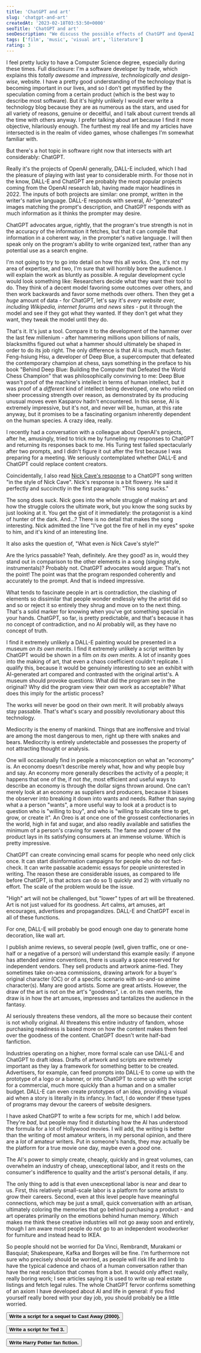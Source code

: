 ```yaml
---
title: 'ChatGPT and art'
slug: 'chatgpt-and-art'
createdAt: '2023-02-18T03:53:50+0000'
seoTitle: 'ChatGPT and art'
seoDescription: "We discuss the possible effects of ChatGPT and OpenAI's other projects on art."
tags: ['film', 'music', 'visual art', 'literature']
rating: 3
---
```


I feel pretty lucky to have a Computer Science degree, especially during these times. Full disclosure: I'm a software developer by trade, which explains this _totally awesome_ and _impressive, technologically and design-wise_, website. I have a pretty good understanding of the technology that is becoming important in our lives, and so I don't get mystified by the speculation coming from a certain product (which is the best way to describe most software). But it's highly unlikely I would ever write a technology blog because they are as numerous as the stars, and used for all variety of reasons, genuine or deceitful, and I talk about current trends all the time with others anyway. I prefer talking about art because I find it more objective, hilariously enough. The furthest my real life and my articles have intersected is in the realm of video games, whose challenges I'm somewhat familiar with.

But there's a hot topic in software right now that intersects with art considerably: ChatGPT.

Really it's the projects of OpenAI generally, DALL-E included, which I had the pleasure of playing with last year to considerable mirth. For those not in the know, DALL-E and ChatGPT are probably the most popular projects coming from the OpenAI research lab, having made major headlines in 2022. The inputs of both projects are similar: one prompt, written in the writer's native language. DALL-E responds with several, AI-"generated" images matching the prompt's description, and ChatGPT responds with as much information as it thinks the prompter may desire.

ChatGPT advocates argue, rightly, that the program's true strength is not in the accuracy of the information it fetches, but that it can compile that information in a coherent way, in the prompter's native language. I will then speak only on the program's ability to write organized text, rather than any potential use as a search engine.

I'm not going to try to go into detail on how this all works. One, it's not my area of expertise, and two, I'm sure that will horribly bore the audience. I will explain the work as bluntly as possible. A regular development cycle would look something like: Researchers decide what they want their tool to do. They think of a decent model favoring some outcomes over others, and then work backwards and favor some methods over others. Then they get a _huge_ amount of data - for ChatGPT, let's say it's _every website ever, including Wikipedia, internet forums and news sites_ - put it through the model and see if they got what they wanted. If they don't get what they want, they tweak the model until they do.

That's it. It's just a tool. Compare it to the development of the hammer over the last few millenium - after hammering millions upon billions of nails, blacksmiths figured out what a hammer should ultimately be shaped in order to do its job right. The only difference is that AI is much, much faster. Feng-hsiung Hsu, a developer of Deep Blue, a supercomputer that defeated the contemporary champion at chess, says something in the preface to his book "Behind Deep Blue: Building the Computer that Defeated the World Chess Champion" that was philosophically convinving to me: Deep Blue wasn't proof of the machine's intellect in terms of human intellect, but it was proof of a _different_ kind of intellect being developed, one who relied on sheer processing strength over reason, as demonstrated by its producing unusual moves even Kasparov hadn't encountered. In this sense, AI is extremely impressive, but it's not, and never will be, human, at this rate anyway, but it promises to be a fascinating organism inherently dependent on the human species. A crazy idea, really.

I recently had a conversation with a colleague about OpenAI's projects, after he, amusingly, tried to trick me by funneling my responses to ChatGPT and returning its responses back to me. His Turing test failed spectacularly after two prompts, and I didn't figure it out after the first because I was preparing for a meeting. We seriously contemplated whether DALL-E and ChatGPT could replace content creators.

Coincidentally, I also read <a href="https://www.theredhandfiles.com/chat-gpt-what-do-you-think/" target="_blank" rel="noopener noreferrer">Nick Cave's response</a> to a ChatGPT song written "in the style of Nick Cave". Nick's response is a bit flowery. He said it perfectly and succinctly in the first paragraph: "This song sucks."

The song does suck. Nick goes into the whole struggle of making art and how the struggle colors the ultimate work, but you know the song sucks by just looking at it. You get the gist of it immediately: the protagonist is a kind of hunter of the dark. And...? There is no detail that makes the song interesting. Nick admitted the line "I've got the fire of hell in my eyes" spoke to him, and it's kind of an interesting line.

It also asks the question of, "What even _is_ Nick Cave's style?"

Are the lyrics passable? Yeah, definitely. Are they good? as in, would they stand out in comparison to the other elements in a song (singing style, instrumentals)? Probably not. ChatGPT advocates would argue: That's not the point! The point was that the program responded coherently and accurately to the prompt. And that is indeed impressive.

What tends to fascinate people in art is contradiction, the clashing of elements so dissimilar that people wonder endlessly why the artist did so and so or reject it so entirely they shrug and move on to the next thing. That's a solid marker for knowing when you've got something special in your hands. ChatGPT, so far, is pretty predictable, and that's because it has no concept of contradiction, and no AI probably will, as they have no concept of truth.

I find it extremely unlikely a DALL-E painting would be presented in a museum _on its own merits_. I find it extremely unlikely a script written by ChatGPT would be shown in a film _on its own merits_. A lot of insanity goes into the making of art, that even a chaos coefficient couldn't replicate. I qualify this, because it would be genuinely interesting to see an exhibit with AI-generated art compared and contrasted with the original artist's. A museum should provoke questions: What did the program see in the original? Why did the program view their own work as acceptable? What does this imply for the artistic process?

The works will never be good on their own merit. It will probably always stay passable. That's what's scary and possibly revolutionary about this technology.

Mediocrity is the enemy of mankind. Things that are inoffensive and trivial are among the most dangerous to men, right up there with snakes and bears. Mediocrity is entirely undetectable and possesses the property of not attracting thought or analysis.

One will occasionally find in people a misconception on what an "economy" is. An economy doesn't describe merely what, how and why people buy and say. An economy more generally describes the activity of a people; it happens that one of the, if not _the_, most efficient and useful ways to describe an economy is through the dollar signs thrown around. One can't merely look at an economy as suppliers and producers, because it biases the observer into breaking it down into wants and needs. Rather than saying what a a person "wants", a more useful way to look at a product is to question who is "willing to buy", and who is "willing to allocate time to get, grow, or create it". An Oreo is at once one of the grossest confectionaries in the world, high in fat and sugar, and also readily available and satisfies the minimum of a person's craving for sweets. The fame and power of the product lays in its satisfying consumers at an immense volume. Which is pretty impressive.

ChatGPT can create convincing email scams for people who need only click once. It can start disinformation campaigns for people who do not fact-check. It can write passable academic essays for people uninterested in writing. The reason these are considerable issues, as compared to life before ChatGPT, is that actors can do so 1) quickly and 2) with virtually no effort. The scale of the problem would be the issue.

"High" art will not be challenged, but "lower" types of art will be threatened. Art is not just valued for its goodness. Art calms, art amuses, art encourages, advertises and propagandizes. DALL-E and ChatGPT excel in all of these functions.

For one, DALL-E will probably be good enough one day to generate home decoration, like wall art.

I publish anime reviews, so several people (well, given traffic, one or one-half or a negative of a person) will understand this example easily: if anyone has attended anime conventions, there is usually a space reserved for independent vendors. They sell products and artwork anime-fied. They sometimes take on-area commissions, drawing artwork for a buyer's original character (OC) or of a specific scenario with so-and-so anime character(s). Many are good artists. Some are great artists. However, the draw of the art is not on the art's "goodness", i.e. on its own merits, the draw is in how the art amuses, impresses and tantalizes the audience in the fantasy.

AI seriously threatens these vendors, all the more so because their content is not wholly original. AI threatens this entire industry of fandom, whose purchasing readiness is based more on how the content makes them feel over the goodness of the content. ChatGPT doesn't write half-bad fanfiction.

Industries operating on a higher, more formal scale can use DALL-E and ChatGPT to draft ideas. Drafts of artwork and scripts are extremely important as they lay a framework for something better to be created. Advertisers, for example, can feed prompts into DALL-E to come up with the prototype of a logo or a banner, or into ChatGPT to come up with the script for a commercial, much more quickly than a human and on a smaller budget. DALL-E can even create prototypes of an idea, providing a visual aid when a story is literally in its infancy. In fact, I do wonder if these types of programs may devour the careers of website designers.

I have asked ChatGPT to write a few scripts for me, which I add below. They're _bad_, but people may find it disturbing how the AI has understood the formula for a lot of Hollywood movies. I will add, the writing is better than the writing of most amateur writers, in my personal opinion, and there are a _lot_ of amateur writers. Put in someone's hands, they may actually be the platform for a true movie one day, maybe even a _good_ one.

The AI's power to simply create, cheaply, quickly and in great volumes, can overwhelm an industry of cheap, unexceptional labor, and it rests on the consumer's indifference to quality and the artist's personal details, if any.

The only thing to add is that even unexceptional labor is near and dear to us. First, this relatively small-scale labor is a platform for some artists to grow their careers. Second, even at this level people have meaningful connections, which may be just a small, quick conversation with an artisan, ultimately coloring the memories that go behind purchasing a product - and art operates primarily on the emotions behind human memory. Which makes me think these creative industries will not go away soon and entirely, though I am aware most people do not go to an independent woodworker for furniture and instead head to IKEA.

So people should not be worried for Da Vinci, Rembrandt, Murakami or Basquiat; Shakespeare, Kafka and Borges will be fine. I'm furthermore not sure who precisely should be worried, as people will risk life and limb to have the typical cadence and chaos of a human conversation rather than have the neat resolution that comes from a bot. It would only affect really, really boring work; I see articles saying it is used to write up real estate listings and fetch legal rules. The whole ChatGPT fervor confirms something of an axiom I have developed about AI and life in general: if you find yourself really bored with your day job, you should probably be a little worried.

<style>
    .hide {
        display: none;
    }
</style>

<button><strong onclick="document.getElementById('cast-away-2-script').classList.toggle('hide')">Write a script for a sequel to Cast Away (2000).</strong></button>

<p id="cast-away-2-script" class="hide">
Title: Return to Isolation<br/><br/>
Fade in:<br/><br/>
INT. AIRPLANE - DAY<br/><br/>
We see a close-up of a hand, holding onto the armrest of an airplane seat. The hand is that of Chuck Noland, who we remember as the FedEx executive stranded on a deserted island in the previous film.<br/><br/>
Cut to:<br/><br/>
EXT. AIRPLANE - DAY<br/><br/>
The airplane flies over a vast ocean. Chuck gazes out the window, a look of longing in his eyes. He is returning to the place where he was once lost, but also found himself.<br/><br/>
Cut to:<br/><br/>
INT. AIRPLANE - DAY<br/><br/>
A stewardess approaches Chuck.<br/><br/>
Stewardess: Excuse me, sir. Can I get you anything?<br/><br/>
Chuck (lost in thought): No, thank you.<br/><br/>
Stewardess: Is everything okay?<br/><br/>
Chuck (sighs): I’m just returning to an old friend.<br/><br/>
Cut to:<br/><br/>
EXT. DESERTED ISLAND - DAY<br/><br/>
The airplane lands on the island, and Chuck disembarks. He looks around, taking in the familiar surroundings.<br/><br/>
Cut to:<br/><br/>
INT. CAVE - DAY<br/><br/>
Chuck enters the cave that he had once used as a shelter. He sees a piece of driftwood with the words “Wilson” carved into it, a nod to the volleyball that he had befriended and named Wilson during his time on the island.<br/><br/>
Chuck (whispering): Wilson, I’m back.<br/><br/>
Cut to:<br/><br/>
EXT. BEACH - DAY<br/><br/>
Chuck walks along the beach, revisiting the places where he spent his time on the island. He sees the spot where he built his fire, the tree where he carved his messages of hope, and the rock formations where he would sit and watch the sunset.<br/><br/>
Cut to:<br/><br/>
INT. CAVE - DAY<br/><br/>
Chuck sits in the cave, staring at the fire. He thinks about all the moments of hardship and triumph that he experienced on the island. He realizes that despite all the challenges he faced, he was able to find meaning and purpose in his life.<br/><br/>
Cut to:<br/><br/>
EXT. BEACH - DAY<br/><br/>
As Chuck stands on the beach, he hears a sound that he recognizes. He turns to see a FedEx plane flying overhead, and he knows that it is time for him to return to civilization.<br/><br/>
Cut to:<br/><br/>
INT. AIRPLANE - DAY<br/><br/>
As the airplane takes off, Chuck gazes out the window, a sense of peace in his heart. He knows that he has been forever changed by his time on the island, and that the lessons he learned there will stay with him for the rest of his life.<br/><br/>
Fade to black.<br/><br/>
The End.<br/><br/>
</p>

<button><strong onclick="document.getElementById('ted-3-script').classList.toggle('hide')">Write a script for Ted 3.</strong></button>

<p id="ted-3-script" class="hide">
Title: Ted 3: The Search for Fatherhood<br/><br/>
Fade in:<br/><br/>
INT. TED'S APARTMENT - DAY<br/><br/>
Ted, John, and Samantha are sitting on the couch, playing video games and drinking beer.<br/><br/>
TED<br/><br/>
(excitedly)<br/><br/>
Guys, I've got an idea! What if we go on a road trip to find my dad?<br/><br/>
JOHN<br/><br/>
(surprised)<br/><br/>
Your dad? I thought he died when you were a kid.<br/><br/>
TED<br/><br/>
(deflated)<br/><br/>
Yeah, that's what I thought too. But my mom just found an old letter he wrote to her before he died. It says he's actually alive and living in Florida.<br/><br/>
SAMANTHA<br/><br/>
(interested)<br/><br/>
Really? That's wild.<br/><br/>
JOHN<br/><br/>
(dubious)<br/><br/>
Are you sure this isn't just some crazy prank your mom is playing on you?<br/><br/>
TED<br/><br/>
(determined)<br/><br/>
I don't know, but I have to find out. Will you guys come with me?<br/><br/>
JOHN and SAMANTHA<br/><br/>
(in unison)<br/><br/>
Of course!<br/><br/>
Cut to:<br/><br/>
EXT. ROAD TRIP - DAY<br/><br/>
Ted, John, and Samantha are driving down the highway in a van, laughing and singing along to classic rock songs.<br/><br/>
Cut to:<br/><br/>
INT. FLORIDA MOTEL ROOM - DAY<br/><br/>
The trio have checked into a motel room and are sitting around a table, looking at a map and discussing their plan.<br/><br/>
TED<br/><br/>
(excitedly)<br/><br/>
According to the letter, my dad is living in a small town just a few hours from here.<br/><br/>
JOHN<br/><br/>
(skeptical)<br/><br/>
But how are we going to find him? There must be thousands of people living in that town.<br/><br/>
TED<br/><br/>
(determined)<br/><br/>
I don't know, but I'm not giving up until I find him.<br/><br/>
Cut to:<br/><br/>
INT. TOWN DINER - DAY<br/><br/>
Ted, John, and Samantha are sitting in a booth, drinking coffee and talking to the waitress.<br/><br/>
WAITRESS<br/><br/>
(sympathetically)<br/><br/>
Sorry, honey, I've never heard of anyone by that name living in this town.<br/><br/>
TED<br/><br/>
(disappointed)<br/><br/>
Thanks anyway.<br/><br/>
Just then, an old man walks into the diner and sits down at the counter.<br/><br/>
OLD MAN<br/><br/>
(excitedly)<br/><br/>
Hey, I couldn't help but overhear your conversation. That name you're looking for, it sounds familiar.<br/><br/>
TED<br/><br/>
(excitedly)<br/><br/>
Really? Do you know my dad?<br/><br/>
OLD MAN<br/><br/>
(smiling)<br/><br/>
I might. Why don't you come with me and I'll introduce you.<br/><br/>
Cut to:<br/><br/>
INT. OLD MAN'S HOUSE - DAY<br/><br/>
Ted, John, and Samantha follow the old man into his house. The old man leads them into a small room and points to a picture on the wall.<br/><br/>
OLD MAN<br/><br/>
(proudly)<br/><br/>
That's him, your dad.<br/><br/>
Ted approaches the picture and gasps in amazement.<br/><br/>
TED<br/><br/>
(tearfully)<br/><br/>
It's him. It's really him.<br/><br/>
The old man nods, a look of pride on his face.<br/><br/>
OLD MAN<br/><br/>
(tearfully)<br/><br/>
I've been taking care of him ever since he showed up here, lost and alone. I promised him I'd keep his whereabouts a secret until he was ready to be found.<br/><br/>
Ted turns to the old man, tears streaming down his face.<br/><br/>
The End.<br/><br/>
</p>

<button><strong onclick="document.getElementById('harry-potter-fanfic').classList.toggle('hide')">Write Harry Potter fan fiction.</strong></button>

<p id="harry-potter-fanfic" class="hide">
Harry Potter sat in his office at the Ministry of Magic, staring at a blank piece of parchment on his desk. It had been five years since the defeat of Voldemort, and he was now the Head of the Department of Magical Law Enforcement. The past few years had been challenging, as he worked to restore order and justice to the wizarding world.<br/><br/>
Suddenly, there was a knock on the door. Harry sighed, wondering who could possibly be disturbing him now. "Come in," he called out.<br/><br/>
The door opened, revealing a young witch. She was shaking and looked terrified. "Mr. Potter," she said, her voice trembling. "I need your help."<br/><br/>
Harry leaned forward, intrigued. "What seems to be the problem?"<br/><br/>
The witch took a deep breath and then blurted out her story. "There's a monster on the loose, Mr. Potter. It's attacking witches and wizards in the countryside, and no one knows how to stop it."<br/><br/>
Harry was on his feet in an instant. He grabbed his wand and headed for the door. "I'll take care of it," he said, determination in his voice.<br/><br/>
He Apparated to the site of the first attack, a small cottage on the edge of the Forbidden Forest. As he approached, he could hear the sounds of battle - spells being cast and creatures growling. Harry raised his wand and stepped inside.<br/><br/>
The scene that greeted him was one of chaos. A large, serpent-like monster was thrashing about, its jaws snapping as it tried to attack the defenders. Harry recognized the creature immediately - it was a Basilisk, one of the deadliest creatures in the wizarding world.<br/><br/>
He didn't hesitate. With a shout of "Avada Kedavra!", he sent a jet of green light towards the creature. The Basilisk roared in pain, but it didn't stop. Harry cast spell after spell, but the creature was too powerful.<br/><br/>
Just as he was about to give up, he heard a voice in his head. "Harry, it's me - Dumbledore. I have a plan, but you have to trust me."<br/><br/>
Harry nodded, even though he knew Dumbledore was long gone. He closed his eyes and concentrated, allowing himself to be guided by the voice in his head. When he opened his eyes again, he saw that the Basilisk was staring at him, its gaze locked onto his.<br/><br/>
And then, with a mighty roar, the Basilisk vanished, swallowed up by a vortex that seemed to come from nowhere. Harry stood there, stunned, as the voice in his head chuckled.<br/><br/>
"Well done, Harry. The Basilisk is gone, but there will always be more dangers in the wizarding world. You must always be ready to face them, no matter what."<br/><br/>
Harry nodded, smiling. He knew that as long as he had the memories of his friends and mentors, he would never be alone. And with that, he turned and walked back into the sunlight, ready for whatever lay ahead.<br/><br/>
</p>
